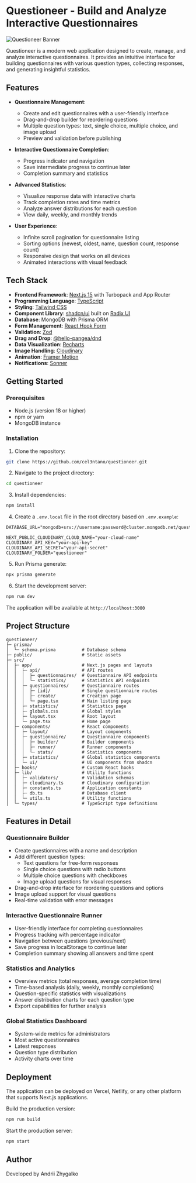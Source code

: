 # Questioneer - Build and Analyze Interactive Questionnaires

![Questioneer Banner](https://repository-images.githubusercontent.com/952152589/d16ea941-eef1-4261-9f76-4d52455925d0)

Questioneer is a modern web application designed to create, manage, and analyze interactive questionnaires. It provides an intuitive interface for building questionnaires with various question types, collecting responses, and generating insightful statistics.

## Features

- **Questionnaire Management**:

  - Create and edit questionnaires with a user-friendly interface
  - Drag-and-drop builder for reordering questions
  - Multiple question types: text, single choice, multiple choice, and image upload
  - Preview and validation before publishing

- **Interactive Questionnaire Completion**:

  - Progress indicator and navigation
  - Save intermediate progress to continue later
  - Completion summary and statistics

- **Advanced Statistics**:

  - Visualize response data with interactive charts
  - Track completion rates and time metrics
  - Analyze answer distributions for each question
  - View daily, weekly, and monthly trends

- **User Experience**:
  - Infinite scroll pagination for questionnaire listing
  - Sorting options (newest, oldest, name, question count, response count)
  - Responsive design that works on all devices
  - Animated interactions with visual feedback

## Tech Stack

- **Frontend Framework**: [Next.js 15](https://nextjs.org/) with Turbopack and App Router
- **Programming Language**: [TypeScript](https://www.typescriptlang.org/)
- **Styling**: [Tailwind CSS](https://tailwindcss.com/)
- **Component Library**: [shadcn/ui](https://ui.shadcn.com/) built on [Radix UI](https://www.radix-ui.com/)
- **Database**: MongoDB with Prisma ORM
- **Form Management**: [React Hook Form](https://react-hook-form.com/)
- **Validation**: [Zod](https://github.com/colinhacks/zod)
- **Drag and Drop**: [@hello-pangea/dnd](https://github.com/hello-pangea/dnd)
- **Data Visualization**: [Recharts](https://recharts.org/)
- **Image Handling**: [Cloudinary](https://cloudinary.com/)
- **Animation**: [Framer Motion](https://www.framer.com/motion/)
- **Notifications**: [Sonner](https://sonner.emilkowalski.com/)

## Getting Started

### Prerequisites

- Node.js (version 18 or higher)
- npm or yarn
- MongoDB instance

### Installation

1. Clone the repository:

```bash
git clone https://github.com/cel3ntano/questioneer.git
```

2. Navigate to the project directory:

```bash
cd questioneer
```

3. Install dependencies:

```bash
npm install
```

4. Create a `.env.local` file in the root directory based on `.env.example`:

```env
DATABASE_URL="mongodb+srv://username:password@cluster.mongodb.net/questioneer"

NEXT_PUBLIC_CLOUDINARY_CLOUD_NAME="your-cloud-name"
CLOUDINARY_API_KEY="your-api-key"
CLOUDINARY_API_SECRET="your-api-secret"
CLOUDINARY_FOLDER="questioneer"
```

5. Run Prisma generate:

```bash
npx prisma generate
```

6. Start the development server:

```bash
npm run dev
```

The application will be available at `http://localhost:3000`

## Project Structure

```
questioneer/
├─ prisma/
│  └─ schema.prisma          # Database schema
├─ public/                   # Static assets
├─ src/
│  ├─ app/                   # Next.js pages and layouts
│  │  ├─ api/                # API routes
│  │  │  ├─ questionnaires/  # Questionnaire API endpoints
│  │  │  └─ statistics/      # Statistics API endpoints
│  │  ├─ questionnaires/     # Questionnaire routes
│  │  │  ├─ [id]/            # Single questionnaire routes
│  │  │  ├─ create/          # Creation page
│  │  │  └─ page.tsx         # Main listing page
│  │  ├─ statistics/         # Statistics page
│  │  ├─ globals.css         # Global styles
│  │  ├─ layout.tsx          # Root layout
│  │  └─ page.tsx            # Home page
│  ├─ components/            # React components
│  │  ├─ layout/             # Layout components
│  │  ├─ questionnaire/      # Questionnaire components
│  │  │  ├─ builder/         # Builder components
│  │  │  ├─ runner/          # Runner components
│  │  │  └─ stats/           # Statistics components
│  │  ├─ statistics/         # Global statistics components
│  │  └─ ui/                 # UI components from shadcn
│  ├─ hooks/                 # Custom React hooks
│  ├─ lib/                   # Utility functions
│  │  ├─ validators/         # Validation schemas
│  │  ├─ cloudinary.ts       # Cloudinary configuration
│  │  ├─ constants.ts        # Application constants
│  │  ├─ db.ts               # Database client
│  │  └─ utils.ts            # Utility functions
│  └─ types/                 # TypeScript type definitions
```

## Features in Detail

### Questionnaire Builder

- Create questionnaires with a name and description
- Add different question types:
  - Text questions for free-form responses
  - Single choice questions with radio buttons
  - Multiple choice questions with checkboxes
  - Image upload questions for visual responses
- Drag-and-drop interface for reordering questions and options
- Image upload support for visual questions
- Real-time validation with error messages

### Interactive Questionnaire Runner

- User-friendly interface for completing questionnaires
- Progress tracking with percentage indicator
- Navigation between questions (previous/next)
- Save progress in localStorage to continue later
- Completion summary showing all answers and time spent

### Statistics and Analytics

- Overview metrics (total responses, average completion time)
- Time-based analysis (daily, weekly, monthly completions)
- Question-specific statistics with visualizations
- Answer distribution charts for each question type
- Export capabilities for further analysis

### Global Statistics Dashboard

- System-wide metrics for administrators
- Most active questionnaires
- Latest responses
- Question type distribution
- Activity charts over time

## Deployment

The application can be deployed on Vercel, Netlify, or any other platform that supports Next.js applications.

Build the production version:

```bash
npm run build
```

Start the production server:

```bash
npm start
```

## Author

Developed by Andrii Zhygalko
